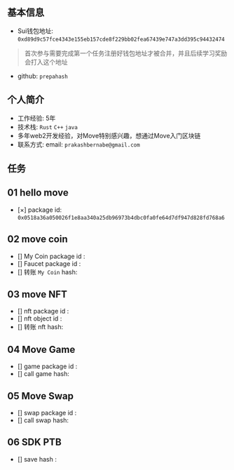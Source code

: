 ## 基本信息
- Sui钱包地址: `0xd89d9c57fce4343e155eb157cde8f229bb02fea67439e747a3dd395c94432474`
> 首次参与需要完成第一个任务注册好钱包地址才被合并，并且后续学习奖励会打入这个地址
- github: `prepahash`

## 个人简介
- 工作经验: 5年
- 技术栈: `Rust` `C++` `java`
- 多年web2开发经验，对Move特别感兴趣，想通过Move入门区块链
- 联系方式: email: `prakashbernabe@gmail.com` 

## 任务

##   01 hello move  
- [×] package id: `0x0518a36a050026f1e8aa340a25db96973b4dbc0fa0fe64d7df947d828fd768a6`

##   02 move coin
- [] My Coin package id : 
- [] Faucet package id : 
- [] 转账 `My Coin` hash:

##   03 move NFT
- [] nft package id :
- [] nft object id : 
- [] 转账 nft  hash:

##   04 Move Game
- [] game package id :
- [] call game hash:

##   05 Move Swap
- [] swap package id :
- [] call swap hash:

##   06 SDK PTB
- [] save hash :
